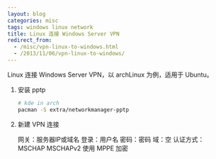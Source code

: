 ```yaml
---
layout: blog
categories: misc
tags: windows linux network
title: Linux 连接 Windows Server VPN
redirect_from:
  - /misc/vpn-linux-to-windows.html
  - /2013/11/06/vpn-linux-to-windows/
---
```


Linux 连接 Windows Server VPN，以 archLinux 为例，适用于 Ubuntu。

1. 安装 pptp

    ```bash
    # kde in arch
    pacman -S extra/networkmanager-pptp
    ```

2. 新建 VPN 连接

    网关：服务器IP或域名
    登录：用户名
    密码：密码
    域：空
    认证方式：MSCHAP MSCHAPv2
    使用 MPPE 加密

